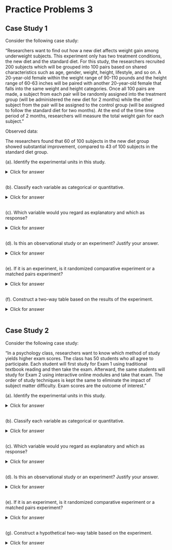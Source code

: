 # Practice Problems 3



## Case Study 1

Consider the following case study:


<bql>
“Researchers want to find out how a new diet affects weight gain among underweight subjects. This experiment only has two treatment conditions, the new diet and the standard diet. For this study, the researchers recruited 200 subjects which will be grouped into 100 pairs based on shared characteristics such as age, gender, weight, height, lifestyle, and so on.  A 20-year-old female within the weight range of 90-110 pounds and the height range of 60-63 inches will be paired with another 20-year-old female that falls into the same weight and height categories.  Once all 100 pairs are made, a subject from each pair will be randomly assigned into the treatment group (will be administered the new diet for 2 months) while the other subject from the pair will be assigned to the control group (will be assigned to follow the standard diet for two months). At the end of the time time period of 2 months, researchers will measure the total weight gain for each subject.”</bql>

Observed data:

<bql>
The researchers found that 60 of 100 subjects in the new diet group showed substantial improvement, compared to 43 of 100 subjects in the standard diet group.
</bql>


(a). Identify the experimental units in this study. 
<details>
<summary><red>Click for answer</red></summary>
*Answer:* The experimental units in this study are the 200 subjects. 
</details>
<br>

(b). Classify each variable as categorical or quantitative. 

<details>
<summary><red>Click for answer</red></summary>
*Answer:* The variables are: age (quantitative), gender (categorical), weight (quantitative), height (quantitative), lifestyle (categorical), and total weight gain (quantitative). 
</details>
<br>

(c). Which variable would you regard as explanatory and which as response? 

<details>
<summary><red>Click for answer</red></summary>
*Answer:* The explanatory variable is the type of diet (new or standard) and the response variable is the total weight gain.
</details>
<br>

(d). Is this an observational study or an experiment? Justify your answer.

<details>
<summary><red>Click for answer</red></summary>
*Answer:* This is an experiment because the researchers are manipulating the explanatory variables (type of diet) to observe the effects on the response variables (total weight gain).
</details>
<br>

(e). If it is an experiment, is it randomized comparative experiment or a matched pairs experiment?

<details>
<summary><red>Click for answer</red></summary>
*Answer:* This is a matched pairs experiment because each subject is paired with another subject who has similar characteristics and one subject from each pair is randomly assigned to the treatment group and the other to the control group. More specifically, this is a $pretest - posttest$ matched pairs design.
</details>
<br>

(f). Construct a two-way table based on the results of the experiment.

<details>
<summary><red>Click for answer</red></summary>
Two-way table:

Outcome  | New Diet |	Standard Diet | 	Total
------------------|----------|--------------|------
Improvement |	60 | 	43 |	103
No Improvement |	40 |	57 |	97
Total |	100 |	100 |	200
</details>
<br>


## Case Study 2

Consider the following case study:


<bql>
“In a psychology class, researchers want to know which method of study yields higher exam scores. The class has 50 students who all agree to participate. Each student will first study for Exam 1 using traditional textbook reading and then take the exam. Afterward, the same students will study for Exam 2 using interactive online modules and take that exam. The order of study techniques is kept the same to eliminate the impact of subject matter difficulty. Exam scores are the outcome of interest.”</bql>


(a). Identify the experimental units in this study. 
<details>
<summary><red>Click for answer</red></summary>
*Answer:* The experimental units are the individual students.
</details>
<br>

(b). Classify each variable as categorical or quantitative. 

<details>
<summary><red>Click for answer</red></summary>
*Answer:* "Study technique" is categorical, and "exam score" is quantitative. 
</details>
<br>

(c). Which variable would you regard as explanatory and which as response? 

<details>
<summary><red>Click for answer</red></summary>
*Answer:* "Study technique" is the explanatory variable, and "exam score" is the response variable.
</details>
<br>

(d). Is this an observational study or an experiment? Justify your answer.

<details>
<summary><red>Click for answer</red></summary>
*Answer:* This is an experiment because the researchers are imposing treatments (study techniques) on the subjects to observe the effects on exam scores.


</details>
<br>

(e). If it is an experiment, is it randomized comparative experiment or a matched pairs experiment?

<details>
<summary><red>Click for answer</red></summary>
*Answer:* This is a matched pairs experiment with repeated measures, as each student experiences both treatments and serves as their own control.
</details>
<br>


(g). Construct a hypothetical two-way table based on the experiment.

<details>
<summary><red>Click for answer</red></summary>
| Exam Score Range | Textbook Study | Interactive Online Module |
| :--- | :--- | :--- |
| $90-100$ | 12 | 20 |
| $80-89$ | 15 | 18 |
| $70-79$ | 10 | 7 |
| $60-69$ | 8 | 3 |
| Below 60 | 5 | 2 |
| Total | $\mathbf{5 0}$ | $\mathbf{5 0}$ |
</details>
<br>




